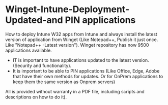 # Winget-Intune-Deployment-Updated-and PIN applications
How to deploy Intune W32 apps from Intune and always install the latest version of application from Winget (Like Notepad++, Publish it just once. Like "Notepad++ -Latest version").
Winget repository has now 9500 applications available.

 * IT is important to have applications updated to the latest version. (Security and functionality).
 * It is important to be able to PIN applications (Like Office, Edge, Adobe that have their own methods for updates. Or for OnPrem applications to keep them the same version as Onprem servers)

All is provided without warranty in a PDF file, including scripts and descriptions on how to do it).



